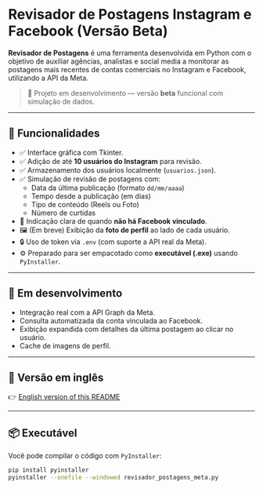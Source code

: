 # Revisador de Postagens Instagram e Facebook (Versão Beta)

**Revisador de Postagens** é uma ferramenta desenvolvida em Python com o objetivo de auxiliar agências, analistas e social media a monitorar as postagens mais recentes de contas comerciais no Instagram e Facebook, utilizando a API da Meta.

> 🔄 Projeto em desenvolvimento — versão **beta** funcional com simulação de dados.

---

## 🧠 Funcionalidades

- ✅ Interface gráfica com Tkinter.
- ✅ Adição de até **10 usuários do Instagram** para revisão.
- ✅ Armazenamento dos usuários localmente (`usuarios.json`).
- ✅ Simulação de revisão de postagens com:
  - Data da última publicação (formato `dd/mm/aaaa`)
  - Tempo desde a publicação (em dias)
  - Tipo de conteúdo (Reels ou Foto)
  - Número de curtidas
- 🚫 Indicação clara de quando **não há Facebook vinculado**.
- 🖼️ (Em breve) Exibição da **foto de perfil** ao lado de cada usuário.
- 🔒 Uso de token via `.env` (com suporte a API real da Meta).
- ⚙️ Preparado para ser empacotado como **executável (.exe)** usando `PyInstaller`.

---

## 🚧 Em desenvolvimento

- Integração real com a API Graph da Meta.
- Consulta automatizada da conta vinculada ao Facebook.
- Exibição expandida com detalhes da última postagem ao clicar no usuário.
- Cache de imagens de perfil.

---

## 🔗 Versão em inglês

👉 [English version of this README](https://github.com/SEU_USUARIO/SEU_REPOSITORIO/blob/main/README_EN.md)

---

## 📦 Executável

Você pode compilar o código com `PyInstaller`:

```bash
pip install pyinstaller
pyinstaller --onefile --windowed revisador_postagens_meta.py
